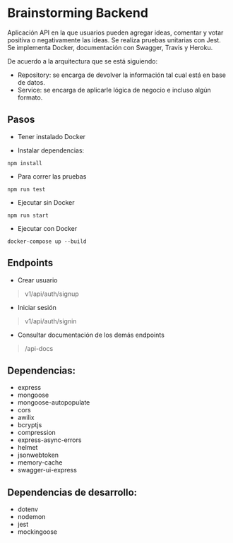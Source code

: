 # Brainstorming Backend


Aplicación API en la que usuarios pueden agregar ideas, comentar y votar positiva o negativamente las ideas. Se realiza pruebas unitarias con Jest. Se implementa Docker, documentación con Swagger, Travis y Heroku.


De acuerdo a la arquitectura que se está siguiendo:
- Repository: se encarga de devolver la información tal cual está en base de datos.
- Service: se encarga de aplicarle lógica de negocio e incluso algún formato.

## Pasos

* Tener instalado Docker

* Instalar dependencias:
```
npm install
```

* Para correr las pruebas

```
npm run test
```

* Ejecutar sin Docker

```
npm run start
```

* Ejecutar con Docker
```
docker-compose up --build
```

## Endpoints

* Crear usuario
> v1/api/auth/signup

* Iniciar sesión
> v1/api/auth/signin

* Consultar documentación de los demás endpoints
> /api-docs

## Dependencias:

* express
* mongoose
* mongoose-autopopulate
* cors
* awilix
* bcryptjs
* compression
* express-async-errors
* helmet
* jsonwebtoken
* memory-cache
* swagger-ui-express

## Dependencias de desarrollo:

* dotenv
* nodemon
* jest
* mockingoose